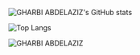 <!-- ### Hi there 👋
**gharbi1936/gharbi1936** is a ✨ _special_ ✨ repository because its `README.md` (this file) appears on your GitHub profile.

Here are some ideas to get you started:

- 🔭 I’m currently working on ...
- 🌱 I’m currently learning ...
- 👯 I’m looking to collaborate on ...
- 🤔 I’m looking for help with ...
- 💬 Ask me about ...
- 📫 How to reach me: ...
- 😄 Pronouns: ...
- ⚡ Fun fact: ...
-->

![GHARBI ABDELAZIZ's GitHub stats](https://github-readme-stats.vercel.app/api/?username=gharbi1936&show_owner)

![Top Langs](https://github-readme-stats.vercel.app/api/top-langs/?username=gharbi1936&langs_count=10&hide=javascript,html,php,python)

<p align="left"> <img src="https://komarev.com/ghpvc/?username=gharbi1936&label=Profile%20views&color=0e75b6&style=flat" alt="GHARBI ABDELAZIZ" /> </p>
